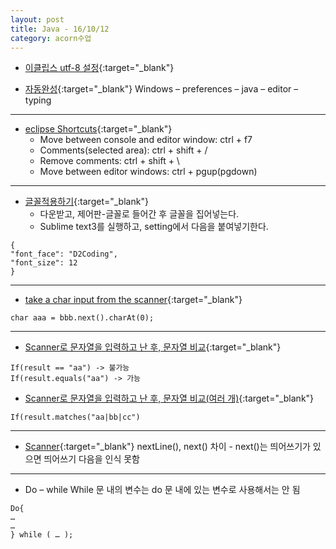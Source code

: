 ```yaml
---
layout: post
title: Java - 16/10/12
category: acorn수업
---
```


- [이클립스 utf-8 설정](http://gangzzang.tistory.com/entry/%EC%9D%B4%ED%81%B4%EB%A6%BD%EC%8A%A4-%EA%B0%9C%EB%B0%9C%ED%99%98%EA%B2%BD-UTF8-%EC%9D%B8%EC%BD%94%EB%94%A9-%EC%84%A4%EC%A0%95){:target="_blank"}  
 

- [자동완성](http://stackoverflow.com/questions/31166752/set-indentation-between-parenthesis-for-javas-try-with-resources-in-eclipse){:target="_blank"}
Windows – preferences – java – editor – typing 
 
--- 

- [eclipse Shortcuts](https://www.shortcutworld.com/en/win/Eclipse.html#link_2){:target="_blank"}  
  - Move between console and editor window: ctrl + f7  
  - Comments(selected area): ctrl + shift + /  
  - Remove comments: ctrl + shift + \  
  - Move between editor windows: ctrl + pgup(pgdown)  
 
--- 

- [글꼴적용하기](http://dev.naver.com/projects/d2coding){:target="_blank"}  
  - 다운받고, 제어판-글꼴로 들어간 후 글꼴을 집어넣는다.  
  - Sublime text3를 실행하고, setting에서 다음을 붙여넣기한다.  
```
{ 
"font_face": "D2Coding", 
"font_size": 12 
} 
```
--- 

- [take a char input from the scanner](http://stackoverflow.com/questions/13942701/take-a-char-input-from-the-scanner){:target="_blank"}
```
char aaa = bbb.next().charAt(0);
```

---

- [Scanner로 문자열을 입력하고 난 후, 문자열 비교](http://stackoverflow.com/questions/10924561/java-scanner-string-input-if-statement-not-working){:target="_blank"}
```
If(result == "aa") -> 불가능 
If(result.equals("aa") -> 가능 
```

- [Scanner로 문자열을 입력하고 난 후, 문자열 비교(여러 개)](http://stackoverflow.com/questions/10208052/string-equals-with-multiple-conditions-and-one-action-on-result){:target="_blank"}
```
If(result.matches("aa|bb|cc") 
```

--- 

- [Scanner](http://enter.tistory.com/105){:target="_blank"}
nextLine(), next() 차이 - next()는 띄어쓰기가 있으면 띄어쓰기 다음을 인식 못함 
 
--- 
- Do – while 
While 문 내의 변수는 do 문 내에 있는 변수로 사용해서는 안 됨
```
Do{ 
… 
… 
} while ( … ); 
```

